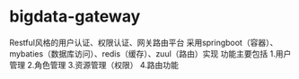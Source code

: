 # bigdata-gateway

Restful风格的用户认证、权限认证、网关路由平台
采用springboot（容器）、mybaties（数据库访问）、redis（缓存）、zuul（路由）实现
功能主要包括
1.用户管理
2.角色管理
3.资源管理（权限）
4.路由功能
